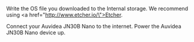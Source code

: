 Write the OS file you downloaded to the Internal storage. We recommend using <a href=\"http://www.etcher.io/\">Etcher</a>.

Connect your Auvidea JN30B Nano to the internet. Power the Auvidea JN30B Nano device up.